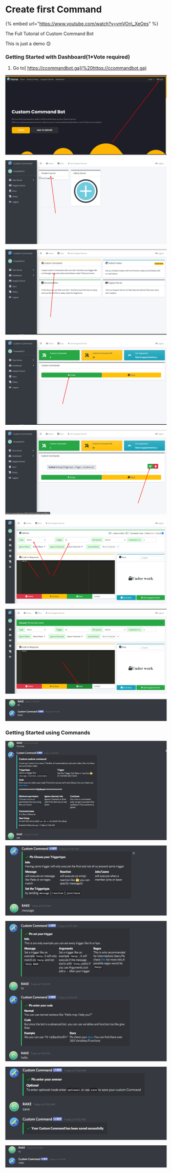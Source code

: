 # Create first Command

{% embed url="https://www.youtube.com/watch?v=vmVOn\_XeOes" %}

The Full Tutorial of Custom Command Bot

This is just a demo 😊

### Getting Started with Dashboard\(1\*Vote required\)

1. Go to[ https://ccommandbot.ga](%20https://ccommandbot.ga) 

![Login with Discord](../.gitbook/assets/image%20%2835%29.png)

![Go to Dashboard and select the Server](../.gitbook/assets/image%20%2826%29.png)

![Go to Custom Commands](../.gitbook/assets/image%20%2831%29.png)

![Create a File with the green Button](../.gitbook/assets/image%20%2827%29.png)

![edit the custom command](../.gitbook/assets/image%20%2820%29.png)

![set the type word,trigger hi and code hello](../.gitbook/assets/image%20%283%29.png)

![save the custom command](../.gitbook/assets/image%20%2818%29.png)

![send hi. The bot will send hello](../.gitbook/assets/image%20%2839%29.png)

### Getting Started using Commands

![send !!create and send yes to start setup](../.gitbook/assets/image.png)

![choose your type .This time we are using message](../.gitbook/assets/image%20%2834%29.png)

![Choose you trigger like hi, as response we have hello](../.gitbook/assets/image%20%2838%29.png)

![save the custom commands](../.gitbook/assets/image%20%2816%29.png)

![send hi and the bot should respond](../.gitbook/assets/image%20%2836%29.png)

## 

